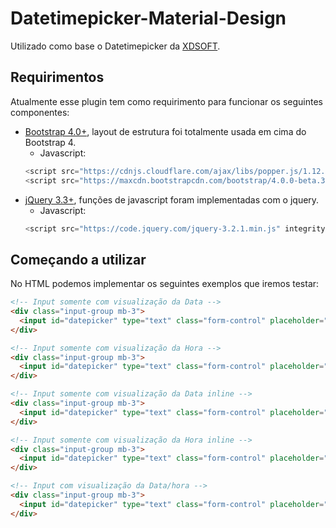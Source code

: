 # Datetimepicker-Material-Design
Utilizado como base o Datetimepicker da [XDSOFT](https://xdsoft.net/jqplugins/datetimepicker/).

## Requirimentos
Atualmente esse plugin tem como requirimento para funcionar os seguintes componentes:
- [Bootstrap 4.0+](http://getbootstrap.com/), layout de estrutura foi totalmente usada em cima do Bootstrap 4.
  - Javascript:
  ```js
  <script src="https://cdnjs.cloudflare.com/ajax/libs/popper.js/1.12.9/umd/popper.min.js" integrity="sha384-ApNbgh9B+Y1QKtv3Rn7W3mgPxhU9K/ScQsAP7hUibX39j7fakFPskvXusvfa0b4Q" crossorigin="anonymous"></script>
  <script src="https://maxcdn.bootstrapcdn.com/bootstrap/4.0.0-beta.3/js/bootstrap.min.js" integrity="sha384-a5N7Y/aK3qNeh15eJKGWxsqtnX/wWdSZSKp+81YjTmS15nvnvxKHuzaWwXHDli+4" crossorigin="anonymous"></script>
  ```
- [jQuery 3.3+](https://jquery.com/), funções de javascript foram implementadas com o jquery.
  - Javascript:
  ```js
  <script src="https://code.jquery.com/jquery-3.2.1.min.js" integrity="sha256-hwg4gsxgFZhOsEEamdOYGBf13FyQuiTwlAQgxVSNgt4=" crossorigin="anonymous"></script>
  ```
## Começando a utilizar

No HTML podemos implementar os seguintes exemplos que iremos testar:
```html
<!-- Input somente com visualização da Data -->
<div class="input-group mb-3">
  <input id="datepicker" type="text" class="form-control" placeholder="Username" aria-label="Username" aria-describedby="basic-addon1">
</div>

<!-- Input somente com visualização da Hora -->
<div class="input-group mb-3">
  <input id="datepicker" type="text" class="form-control" placeholder="Username" aria-label="Username" aria-describedby="basic-addon1">
</div>

<!-- Input somente com visualização da Data inline -->
<div class="input-group mb-3">
  <input id="datepicker" type="text" class="form-control" placeholder="Username" aria-label="Username" aria-describedby="basic-addon1">
</div>

<!-- Input somente com visualização da Hora inline -->
<div class="input-group mb-3">
  <input id="datepicker" type="text" class="form-control" placeholder="Username" aria-label="Username" aria-describedby="basic-addon1">
</div>

<!-- Input com visualização da Data/hora -->
<div class="input-group mb-3">
  <input id="datepicker" type="text" class="form-control" placeholder="Username" aria-label="Username" aria-describedby="basic-addon1">
</div>
```
